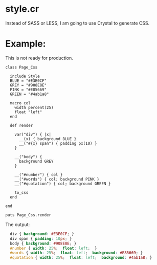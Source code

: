 
style.cr
========

Instead of SASS or LESS, I am going to use
Crystal to generate CSS.

Example:
=======

This is not ready for production.

```Crystal
class Page_Css

  include Style
  BLUE = "#E3E0CF"
  GREY = "#908E8E"
  PINK = "#E85669"
  GREEN = "#4ab1a8"

  macro col
    width percent(25)
    float "left"
  end

  def render

    var("div") { |x|
      __(x) { background BLUE }
      __("#{x} span") { padding px(10) }
    }

    __("body") {
      background GREY
    }

    __("#number") { col }
    __("#words") { col; background PINK }
    __("#quotation") { col; background GREEN }

    to_css
  end

end

puts Page_Css.render
```

The output:
```css
  div { background: #E3E0CF; }
  div span { padding: 10px; }
  body { background: #908E8E; }
  #number { width: 25%;  float: left;  }
  #words { width: 25%;  float: left;  background: #E85669; }
  #quotation { width: 25%;  float: left;  background: #4ab1a8; }
```

